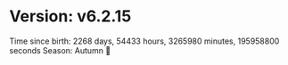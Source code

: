 # Version: v6.2.15
Time since birth: 2268 days, 54433 hours, 3265980 minutes, 195958800 seconds
Season: Autumn 🍁
